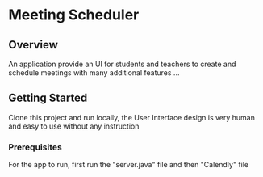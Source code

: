 # Meeting Scheduler

## Overview

An application provide an UI for students and teachers to create and schedule meetings with many additional features ...

## Getting Started

Clone this project and run locally, the User Interface design is very human and easy to use without any instruction

### Prerequisites

For the app to run, first run the "server.java" file and then "Calendly" file
